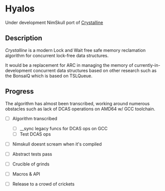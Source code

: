 # Hyalos

Under development NimSkull port of [Crystalline](https://github.com/shayanhabibi/hyalos/blob/master/paper/Crystalline.pdf)


## Description

*Crystalline* is a modern Lock and Wait free safe memory reclamation
algorithm for concurrent lock-free data structures.

It would be a replacement for ARC in managing the memory of currently-in-development concurrent data structures based on other
research such as the BonsaiQ which is based on TSLQueue.

## Progress

The algorithm has almost been transcribed, working around numerous
obstacles such as lack of DCAS operations on AMD64 w/ GCC toolchain.

- [ ] Algorithm transcribed

  - [ ] __sync legacy funcs for DCAS ops on GCC
  - [ ] Test DCAS ops

- [ ] Nimskull doesnt scream when it's compiled

- [ ] Abstract tests pass

- [ ] Crucible of grinds

- [ ] Macros & API

- [ ] Release to a crowd of crickets
